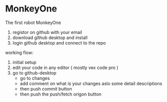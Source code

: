 # MonkeyOne
The first robot MonkeyOne
1. registor on github with your email
2. download github desktop and install
3. login github desktop and connect to the repo

working flow:
1. initial setup
2. edit your code in any editor ( mostly vex code pro )
3. go to github-desktop
   * go to changes
   * add comment on what is your changes aslo some detail descriptions
   * then push commit button
   * then push the push/fetch origon button
 
